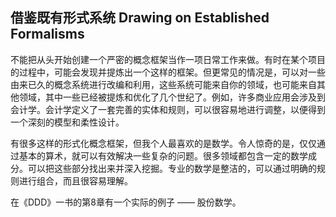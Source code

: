 ## 借鉴既有形式系统 Drawing on Established Formalisms

不能把从头开始创建一个严密的概念框架当作一项日常工作来做。有时在某个项目的过程中，可能会发现并提炼出一个这样的框架。但更常见的情况是，可以对一些由来已久的概念系统进行改编和利用，这些系统可能来自你的领域，也可能来自其他领域，其中一些已经被提炼和优化了几个世纪了。例如，许多商业应用会涉及到会计学。会计学定义了一套完善的实体和规则，可以很容易地进行调整，以便得到一个深刻的模型和柔性设计。 

有很多这样的形式化概念框架，但我个人最喜欢的是数学。令人惊奇的是，仅仅通过基本的算术，就可以有效解决一些复杂的问题。很多领域都包含一定的数学成分。可以把这些部分找出来并深入挖掘。专业的数学是整洁的，可以通过明确的规则进行组合，而且很容易理解。

在《DDD》一书的第8章有一个实际的例子 —— 股份数学。










